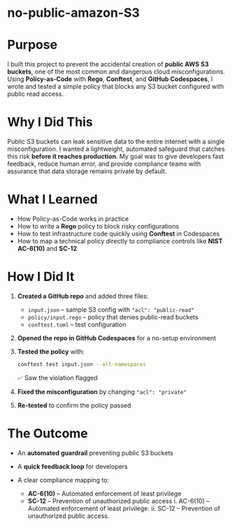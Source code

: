 # no-public-amazon-S3

# **Purpose**
I built this project to prevent the accidental creation of **public AWS S3 buckets**, one of the most common and dangerous cloud misconfigurations. Using **Policy-as-Code** with **Rego**, **Conftest**, and **GitHub Codespaces**, I wrote and tested a simple policy that blocks any S3 bucket configured with public read access.

# **Why I Did This**
Public S3 buckets can leak sensitive data to the entire internet with a single misconfiguration. I wanted a lightweight, automated safeguard that catches this risk **before it reaches production**.
My goal was to give developers fast feedback, reduce human error, and provide compliance teams with assurance that data storage remains private by default.

# **What I Learned**

* How Policy-as-Code works in practice
* How to write a **Rego** policy to block risky configurations
* How to test infrastructure code quickly using **Conftest** in Codespaces
* How to map a technical policy directly to compliance controls like **NIST AC-6(10)** and **SC-12**

# **How I Did It**

1. **Created a GitHub repo** and added three files:

   * `input.json` – sample S3 config with `"acl": "public-read"`
   * `policy/input.rego` – policy that denies public-read buckets
   * `conftest.toml` – test configuration
2. **Opened the repo in GitHub Codespaces** for a no-setup environment
3. **Tested the policy** with:

   ```bash
   conftest test input.json --all-namespaces
   ```

   ✅ Saw the violation flagged
4. **Fixed the misconfiguration** by changing `"acl": "private"`
5. **Re-tested** to confirm the policy passed

# **The Outcome**

* An **automated guardrail** preventing public S3 buckets
* A **quick feedback loop** for developers
* A clear compliance mapping to:

  * **AC-6(10)** – Automated enforcement of least privilege
  * **SC-12** – Prevention of unauthorized public access
    i. AC-6(10) – Automated enforcement of least privilege.
    ii. SC-12 – Prevention of unauthorized public access.
